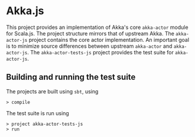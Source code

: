 # Akka.js

This project provides an implementation of Akka's core `akka-actor` module for
Scala.js. The project structure mirrors that of upstream Akka. The `akka-actor-js`
project contains the core actor implementation. An important goal is
to minimize source differences between upstream `akka-actor` and `akka-actor-js`.
The `akka-actor-tests-js` project provides the test suite for `akka-actor-js`.

## Building and running the test suite

The projects are built using `sbt`, using

```
> compile
```

The test suite is run using

```
> project akka-actor-tests-js
> run
```
